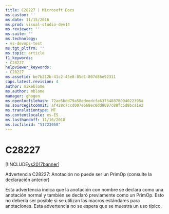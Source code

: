 ```yaml
---
title: C28227 | Microsoft Docs
ms.custom: ''
ms.date: 11/15/2016
ms.prod: visual-studio-dev14
ms.reviewer: ''
ms.suite: ''
ms.technology:
- vs-devops-test
ms.tgt_pltfrm: ''
ms.topic: article
f1_keywords:
- C28227
helpviewer_keywords:
- C28227
ms.assetid: be7b212b-41c2-45e8-85d1-807d86e92311
caps.latest.revision: 4
author: mikeblome
ms.author: mblome
manager: ghogen
ms.openlocfilehash: 72ae5bdd79a58edeedcfa637348878094022395a
ms.sourcegitcommit: af428c7ccd007e668ec0dd8697c88fc5d8bca1e2
ms.translationtype: MT
ms.contentlocale: es-ES
ms.lasthandoff: 11/16/2018
ms.locfileid: "51723058"
---
```

# <a name="c28227"></a>C28227
[!INCLUDE[vs2017banner](../includes/vs2017banner.md)]

Advertencia C28227: Anotación no puede ser un PrimOp (consulte la declaración anterior)  
  
 Esta advertencia indica que la anotación con nombre se declara como una anotación normal y también se declaró previamente como un PrimOp. Esto no debería ser posible si se utilizan las macros estándares para anotaciones. Esta advertencia no se espera que se muestra un uso típico.



